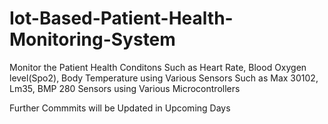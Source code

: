 # Iot-Based-Patient-Health-Monitoring-System

Monitor the Patient Health Conditons Such as Heart Rate, Blood Oxygen level(Spo2), Body Temperature using Various Sensors Such as Max 30102, Lm35, BMP 280 Sensors using Various Microcontrollers 

Further Commmits will be Updated in Upcoming Days  
